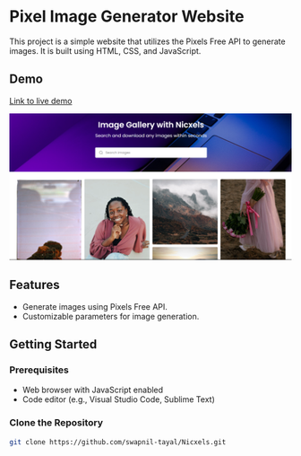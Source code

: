 # Pixel Image Generator Website

This project is a simple website that utilizes the Pixels Free API to generate images. It is built using HTML, CSS, and JavaScript.


## Demo
[Link to live demo](https://nicxels.vercel.app)

![Screenshot](screenshot.png)

## Features
- Generate images using Pixels Free API.
- Customizable parameters for image generation.

## Getting Started

### Prerequisites
- Web browser with JavaScript enabled
- Code editor (e.g., Visual Studio Code, Sublime Text)

### Clone the Repository
```bash
git clone https://github.com/swapnil-tayal/Nicxels.git
